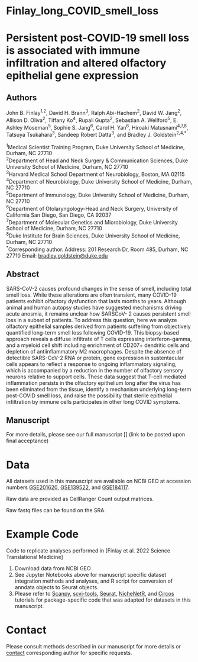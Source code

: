 Finlay_long_COVID_smell_loss
==========================================================

# Persistent post-COVID-19 smell loss is associated with immune infiltration and altered olfactory epithelial gene expression

## Authors
John B. Finlay<sup>1,2</sup>, David H. Brann<sup>3</sup>, Ralph Abi-Hachem<sup>2</sup>, David W. Jang<sup>2</sup>, Allison D. Oliva<sup>2</sup>, Tiffany Ko<sup>4</sup>, Rupali Gupta<sup>2</sup>, Sebastian A. Wellford<sup>5</sup>, 
E. Ashley Moseman<sup>5</sup>, Sophie S. Jang<sup>6</sup>, Carol H. Yan<sup>6</sup>, Hiroaki Matusnami<sup>4,7,8</sup>, Tatsuya Tsukahara<sup>3</sup>, Sandeep Robert Datta<sup>3</sup>, and Bradley J. Goldstein<sup>2,4,*</sup>

<sup>1</sup>Medical Scientist Training Program, Duke University School of Medicine, Durham, NC
27710\
<sup>2</sup>Department of Head and Neck Surgery & Communication Sciences, Duke University
School of Medicine, Durham, NC 27710\
<sup>3</sup>Harvard Medical School Department of Neurobiology, Boston, MA 02115\
<sup>4</sup>Department of Neurobiology, Duke University School of Medicine, Durham, NC 27710\
<sup>5</sup>Department of Immunology, Duke University School of Medicine, Durham, NC 27710\
<sup>6</sup>Department of Otolaryngology-Head and Neck Surgery, University of California San
Diego, San Diego, CA 92037\
<sup>7</sup>Department of Molecular Genetics and Microbiology, Duke University School of
Medicine, Durham, NC 27710\
<sup>8</sup>Duke Institute for Brain Sciences, Duke University School of Medicine, Durham, NC
27710\
<sup>*</sup>Corresponding author. Address: 201 Research Dr, Room 485, Durham, NC 27710
Email: bradley.goldstein@duke.edu

## Abstract
SARS-CoV-2 causes profound changes in the sense of smell, including total smell loss.
While these alterations are often transient, many COVID-19 patients exhibit olfactory
dysfunction that lasts months to years. Although animal and human autopsy studies
have suggested mechanisms driving acute anosmia, it remains unclear how SARSCoV-
2 causes persistent smell loss in a subset of patients. To address this question,
here we analyze olfactory epithelial samples derived from patients suffering from
objectively quantified long-term smell loss following COVID-19. This biopsy-based
approach reveals a diffuse infiltrate of T cells expressing interferon-gamma, and a
myeloid cell shift including enrichment of CD207+ dendritic cells and depletion of antiinflammatory
M2 macrophages. Despite the absence of detectible SARS-CoV-2 RNA or
protein, gene expression in sustentacular cells appears to reflect a response to ongoing
inflammatory signaling, which is accompanied by a reduction in the number of olfactory
sensory neurons relative to support cells. These data suggest that T-cell mediated
inflammation persists in the olfactory epithelium long after the virus has been eliminated
from the tissue, identify a mechanism underlying long-term post-COVID smell loss, and
raise the possibility that sterile epithelial infiltration by immune cells participates in other
long COVID symptoms.


## Manuscript
For more details, please see our full manuscript [] (link to be posted upon final acceptance)

# Data
All datasets used in this manuscript are available on NCBI GEO at accession numbers [GSE201620](https://www.ncbi.nlm.nih.gov/geo/query/acc.cgi?acc=GSE201620), [GSE139522](https://www.ncbi.nlm.nih.gov/geo/query/acc.cgi?acc=GSE139522), and [GSE184117](https://www.ncbi.nlm.nih.gov/geo/query/acc.cgi?acc=GSE184117). 

Raw data are provided as CellRanger Count output matrices. 

Raw fastq files can be found on the SRA.
  
# Example Code
Code to replicate analyses performed in [Finlay et al. 2022 Science Translational Medicine]

1. Download data from NCBI GEO
2. See Jupyter Notebooks above for manuscript specific dataset integration methods and analyses, and R script for conversion of anndata objects to Seurat objects.
3. Please refer to [Scanpy](https://scanpy.readthedocs.io/en/stable/), [scvi-tools](https://docs.scvi-tools.org/en/stable/tutorials/index.html), [Seurat](https://satijalab.org/seurat/articles/get_started.html), [NicheNetR](https://github.com/saeyslab/nichenetr), and [Circos](https://github.com/saeyslab/nichenetr/blob/master/vignettes/seurat_wrapper_circos.md) tutorials for package-specific code that was adapted for datasets in this manuscript. 

# Contact
Please consult methods described in our manuscript for more details or [contact](bradley.goldstein@duke.edu) corresponding author for specific requests.
